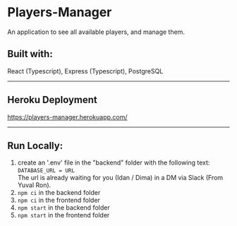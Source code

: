 # Players-Manager

An application to see all available players, and manage them.

## Built with:

React (Typescript), Express (Typescript), PostgreSQL

---

## Heroku Deployment

https://players-manager.herokuapp.com/

---

## Run Locally:

1. create an '.env' file in the "backend" folder with the following text: `DATABASE_URL = URL`  
   The url is already waiting for you (Idan / Dima) in a DM via Slack (From Yuval Ron).
2. `npm ci` in the backend folder
3. `npm ci` in the frontend folder
4. `npm start` in the backend folder
5. `npm start` in the frontend folder
